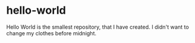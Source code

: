 # hello-world
Hello World is the smallest repository, that I have created.
I didn't want to change my clothes  before midnight.
